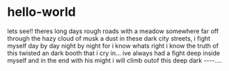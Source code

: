 # hello-world
lets see!!
theres long days rough roads with a meadow somewhere far off through the hazy cloud of musk a dust in these dark city streets,  i fight myself day by day night by night for i know whats right i know the truth of this twisted an dark booth that i cry in... 
ive always had a fight deep inside myself and in the end with his might i will climb outof this deep dark ----....
